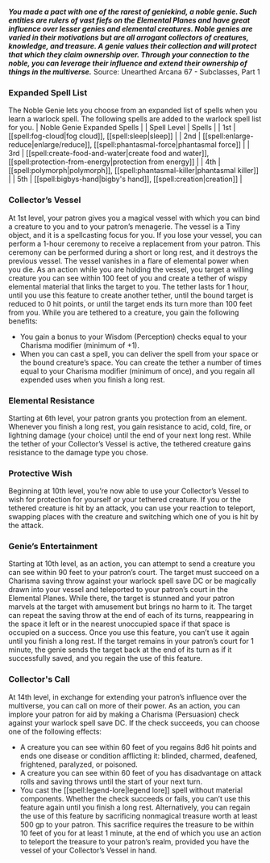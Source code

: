 ***You made a pact with one of the rarest of geniekind, a noble genie. Such entities are rulers of vast fiefs on the Elemental Planes and have great influence over lesser genies and elemental creatures. Noble genies are varied in their motivations but are all arrogant collectors of creatures, knowledge, and treasure. A genie values their collection and will protect that which they claim ownership over. Through your connection to the noble, you can leverage their influence and extend their ownership of things in the multiverse.***
Source: Unearthed Arcana 67 - Subclasses, Part 1
### Expanded Spell List
The Noble Genie lets you choose from an expanded list of spells when you learn a warlock spell. The following spells are added to the warlock spell list for you.
| Noble Genie Expanded Spells |
| Spell Level | Spells |
| 1st | [[spell:fog-cloud|fog cloud]], [[spell:sleep|sleep]] |
| 2nd | [[spell:enlarge-reduce|enlarge/reduce]], [[spell:phantasmal-force|phantasmal force]] |
| 3rd | [[spell:create-food-and-water|create food and water]], [[spell:protection-from-energy|protection from energy]] |
| 4th | [[spell:polymorph|polymorph]], [[spell:phantasmal-killer|phantasmal killer]] |
| 5th | [[spell:bigbys-hand|bigby's hand]], [[spell:creation|creation]] |
### Collector’s Vessel
At 1st level, your patron gives you a magical vessel with which you can bind a creature to you and to your patron’s menagerie. The vessel is a Tiny object, and it is a spellcasting focus for you.
If you lose your vessel, you can perform a 1-hour ceremony to receive a replacement from your patron. This ceremony can be performed during a short or long rest, and it destroys the previous vessel. The vessel vanishes in a flare of elemental power when you die.
As an action while you are holding the vessel, you target a willing creature you can see within 100 feet of you and create a tether of wispy elemental material that links the target to you. The tether lasts for 1 hour, until you use this feature to create another tether, until the bound target is reduced to 0 hit points, or until the target ends its turn more than 100 feet from you.
While you are tethered to a creature, you gain the following benefits:
* You gain a bonus to your Wisdom (Perception) checks equal to your Charisma modifier (minimum of +1).
* When you can cast a spell, you can deliver the spell from your space or the bound creature’s space.
You can create the tether a number of times equal to your Charisma modifier (minimum of once), and you regain all expended uses when you finish a long rest.
### Elemental Resistance
Starting at 6th level, your patron grants you protection from an element. Whenever you finish a long rest, you gain resistance to acid, cold, fire, or lightning damage (your choice) until the end of your next long rest.
While the tether of your Collector’s Vessel is active, the tethered creature gains resistance to the damage type you chose.
### Protective Wish
Beginning at 10th level, you’re now able to use your Collector’s Vessel to wish for protection for yourself or your tethered creature. If you or the tethered creature is hit by an attack, you can use your reaction to teleport, swapping places with the creature and switching which one of you is hit by the attack.
### Genie’s Entertainment
Starting at 10th level, as an action, you can attempt to send a creature you can see within 90 feet to your patron’s court. The target must succeed on a Charisma saving throw against your warlock spell save DC or be magically drawn into your vessel and teleported to your patron’s court in the Elemental Planes. While there, the target is stunned and your patron marvels at the target with amusement but brings no harm to it. The target can repeat the saving throw at the end of each of its turns, reappearing in the space it left or in the nearest unoccupied space if that space is occupied on a success.
Once you use this feature, you can’t use it again until you finish a long rest. If the target remains in your patron’s court for 1 minute, the genie sends the target back at the end of its turn as if it successfully saved, and you regain the use of this feature.
### Collector's Call
At 14th level, in exchange for extending your patron’s influence over the multiverse, you can call on more of their power. As an action, you can implore your patron for aid by making a Charisma (Persuasion) check against your warlock spell save DC. If the check succeeds, you can choose one of the following effects:
* A creature you can see within 60 feet of you regains 8d6 hit points and ends one disease or condition afflicting it: blinded, charmed, deafened, frightened, paralyzed, or poisoned.
* A creature you can see within 60 feet of you has disadvantage on attack rolls and saving throws until the start of your next turn.
* You cast the [[spell:legend-lore|legend lore]] spell without material components.
Whether the check succeeds or fails, you can’t use this feature again until you finish a long rest. Alternatively, you can regain the use of this feature by sacrificing nonmagical treasure worth at least 500 gp to your patron. This sacrifice requires the treasure to be within 10 feet of you for at least 1 minute, at the end of which you use an action to teleport the treasure to your patron’s realm, provided you have the vessel of your Collector’s Vessel in hand.